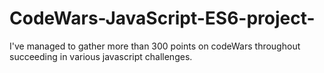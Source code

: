 # CodeWars-JavaScript-ES6-project-
I've managed to gather more than 300 points on codeWars throughout succeeding in various javascript challenges.
